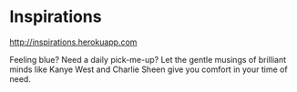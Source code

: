 # Inspirations

http://inspirations.herokuapp.com

Feeling blue?  Need a daily pick-me-up?  Let the gentle musings of brilliant minds like Kanye West and Charlie Sheen give you comfort in your time of need.
